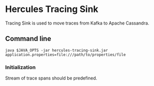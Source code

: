 # Hercules Tracing Sink
Tracing Sink is used to move traces from Kafka to Apache Cassandra.

## Command line
`java $JAVA_OPTS -jar hercules-tracing-sink.jar application.properties=file:///path/to/properties/file`

### Initialization
Stream of trace spans should be predefined.
